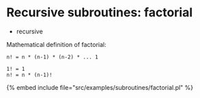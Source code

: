 # Recursive subroutines: factorial

* recursive


Mathematical definition of factorial:



```
n! = n * (n-1) * (n-2) * ... 1

1! = 1
n! = n * (n-1)!
```
{% embed include file="src/examples/subroutines/factorial.pl" %}



